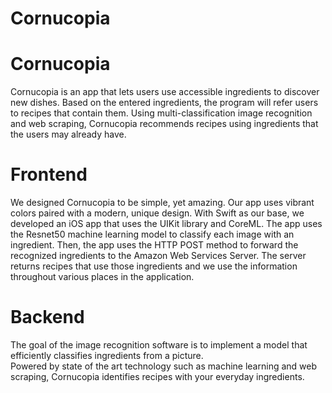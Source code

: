 # Cornucopia
# Cornucopia
Cornucopia is an app that lets users use accessible ingredients to discover new dishes. Based on the entered ingredients, the program will refer users to recipes that contain them. Using multi-classification image recognition and web scraping, Cornucopia recommends recipes using ingredients that the users may already have.

# Frontend
We designed Cornucopia to be simple, yet amazing. Our app uses vibrant colors paired with a modern, unique design. With Swift as our base, we developed an iOS app that uses the UIKit library and CoreML. The app uses the Resnet50 machine learning model to classify each image with an ingredient. Then, the app uses the HTTP POST method to forward the recognized ingredients to the Amazon Web Services Server. The server returns recipes that use those ingredients and we use the information throughout various places in the application.

# Backend
The goal of the image recognition software is to implement a model that efficiently classifies ingredients from a picture.   
Powered by state of the art technology such as machine learning and web scraping, Cornucopia identifies recipes with your everyday ingredients.

